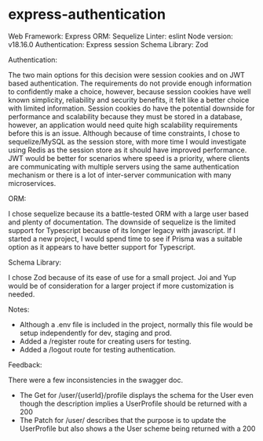 # express-authentication

Web Framework: Express
ORM: Sequelize
Linter: eslint
Node version: v18.16.0
Authentication: Express session
Schema Library: Zod

Authentication:

The two main options for this decision were session cookies and on JWT based authentication. The requirements do not provide enough information to confidently make a choice, however, because session cookies have well known simplicity, reliability and security benefits, it felt like a better choice with limited information. Session cookies do have the potential downside for performance and scalability because they must be stored in a database, however, an application would need quite high scalability requirements before this is an issue. Although because of time constraints, I chose to sequelize/MySQL as the session store, with more time I would investigate using Redis as the session store as it should have improved performance. JWT would be better for scenarios where speed is a priority, where clients are communicating with multiple servers using the same authentication mechanism or there is a lot of inter-server communication with many microservices.

ORM:

I chose sequelize because its a battle-tested ORM with a large user based and plenty of documentation. The downside of sequelize is the limited support for Typescript because of its longer legacy with javascript. If I started a new project, I would spend time to see if Prisma was a suitable option as it appears to have better support for Typescript.

Schema Library:

I chose Zod because of its ease of use for a small project. Joi and Yup would be of consideration for a larger project if more customization is needed.

Notes:

- Although a .env file is included in the project, normally this file would be setup independently for dev, staging and prod.
- Added a /register route for creating users for testing.
- Added a /logout route for testing authentication.


Feedback:

There were a few inconsistencies in the swagger doc.
- The Get for /user/{userId}/profile displays the schema for the User even though the description implies a UserProfile should be returned with a 200
- The Patch for /user/ describes that the purpose is to update the UserProfile but also shows a the User scheme being returned with a 200